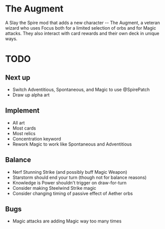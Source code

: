 # The Augment

A Slay the Spire mod that adds a new character -- The Augment, a veteran wizard who uses Focus both for a limited selection of orbs and for Magic attacks.  They also interact with card rewards and their own deck in unique ways.

# TODO

## Next up

* Switch Adventitious, Spontaneous, and Magic to use @SpirePatch
* Draw up alpha art

## Implement

* All art
* Most cards
* Most relics
* Concentration keyword
* Rework Magic to work like Spontaneous and Adventitious

## Balance
* Nerf Stunning Strike (and possibly buff Magic Weapon)
* Starstorm should end your turn (though not for balance reasons)
* Knowledge is Power shouldn't trigger on draw-for-turn
* Consider making Steelwind Strike magic
* Consider changing timing of passive effect of Aether orbs

## Bugs
* Magic attacks are adding Magic way too many times